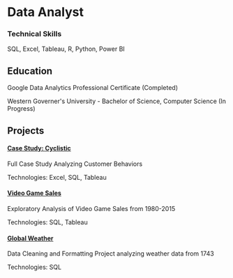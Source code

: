 # Data Analyst

### Technical Skills
SQL, Excel, Tableau, R, Python, Power BI

## Education
Google Data Analytics Professional Certificate (Completed)

Western Governer's University - Bachelor of Science, Computer Science (In Progress)


## Projects

#### [Case Study: Cyclistic](https://github.com/S-Groody/portfolio/tree/main/Case%20Study%20Cyclistic)
Full Case Study Analyzing Customer Behaviors

Technologies: Excel, SQL, Tableau

#### [Video Game Sales](https://github.com/S-Groody/portfolio/tree/main/Video%20Game%20Sales)
Exploratory Analysis of Video Game Sales from 1980-2015

Technologies: SQL, Tableau


#### [Global Weather](https://github.com/S-Groody/portfolio/tree/main/Global%20Weather)
Data Cleaning and Formatting Project analyzing weather data from 1743

Technologies: SQL


